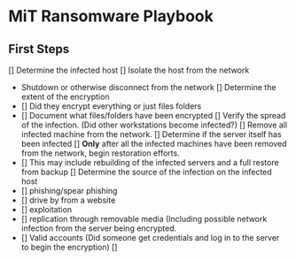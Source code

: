 # MiT Ransomware Playbook

## First Steps

[] Determine the infected host
[] Isolate the host from the network
  - Shutdown or otherwise disconnect from the network
[] Determine the extent of the encryption
  - [] Did they encrypt everything or just files folders
  - [] Document what files/folders have been encrypted
[] Verify the spread of the infection. (Did other workstations become infected?)
[] Remove all infected machine from the network.
[] Determine if the server itself has been infected
[] **Only** after all the infected machines have been removed from the network, begin restoration efforts.
 - [] This may include rebuilding of the infected servers and a full restore from backup
[] Determine the source of the infection on the infected host
  - [] phishing/spear phishing
  - [] drive by from a website
  - [] exploitation
  - [] replication through removable media (Including possible network infection from the server being encrypted.
  - [] Valid accounts (Did someone get credentials and log in to the server to begin the encryption)
[] 
